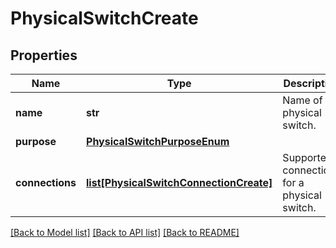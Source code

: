 # PhysicalSwitchCreate

## Properties
Name | Type | Description | Notes
------------ | ------------- | ------------- | -------------
**name** | **str** | Name of a physical switch. | 
**purpose** | [**PhysicalSwitchPurposeEnum**](PhysicalSwitchPurposeEnum.md) |  | 
**connections** | [**list[PhysicalSwitchConnectionCreate]**](PhysicalSwitchConnectionCreate.md) | Supported connections for a physical switch. | 

[[Back to Model list]](../README.md#documentation-for-models) [[Back to API list]](../README.md#documentation-for-api-endpoints) [[Back to README]](../README.md)


